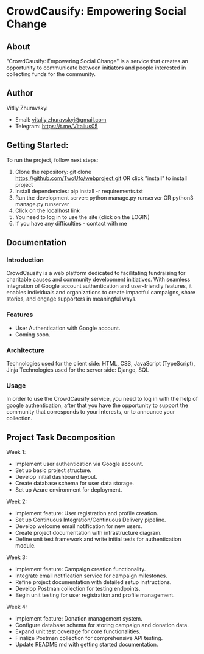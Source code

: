 # CrowdCausify: Empowering Social Change

## About
"CrowdCausify: Empowering Social Change" is a service that creates an opportunity to communicate between initiators and people interested in collecting funds for the community.

## Author
Vitliy Zhuravskyi
- Email: vitaliy.zhuravskyi@gmail.com
- Telegram: https://t.me/Vitalius05

## Getting Started:
To run the project, follow next steps:

1. Clone the repository: git clone https://github.com/TwoUfo/webproject.git OR click "install" to install project
2. Install dependencies: pip install -r requirements.txt
3. Run the development server: python manage.py runserver OR python3 manage.py runserver
4. Click on the localhost link
5. You need to log in to use the site (click on the LOGIN)
6. If you have any difficulties - contact with me


## Documentation
### Introduction
CrowdCausify is a web platform dedicated to facilitating fundraising for charitable causes and community development initiatives. With seamless integration of Google account authentication and user-friendly features, it enables individuals and organizations to create impactful campaigns, share stories, and engage supporters in meaningful ways.

### Features
- User Authentication with Google account.
- Coming soon.

### Architecture
Technologies used for the client side: HTML, CSS, JavaScript (TypeScript), Jinja
Technologies used for the server side: Django, SQL

### Usage
In order to use the CrowdCausify service, you need to log in with the help of google authentication, after that you have the opportunity to support the community that corresponds to your interests, or to announce your collection.

## Project Task Decomposition
Week 1:
- Implement user authentication via Google account.
- Set up basic project structure.
- Develop initial dashboard layout.
- Create database schema for user data storage.
- Set up Azure environment for deployment.

Week 2:
- Implement feature: User registration and profile creation.
- Set up Continuous Integration/Continuous Delivery pipeline.
- Develop welcome email notification for new users.
- Create project documentation with infrastructure diagram.
- Define unit test framework and write initial tests for authentication module.

Week 3:
- Implement feature: Campaign creation functionality.
- Integrate email notification service for campaign milestones.
- Refine project documentation with detailed setup instructions.
- Develop Postman collection for testing endpoints.
- Begin unit testing for user registration and profile management.

Week 4:
- Implement feature: Donation management system.
- Configure database schema for storing campaign and donation data.
- Expand unit test coverage for core functionalities.
- Finalize Postman collection for comprehensive API testing.
- Update README.md with getting started documentation.

